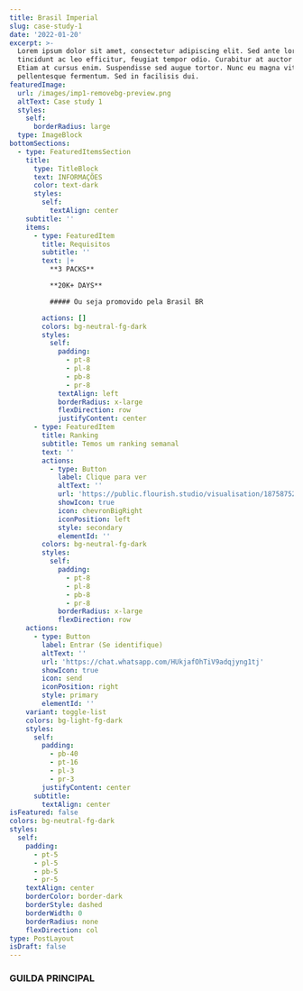 ```yaml
---
title: Brasil Imperial
slug: case-study-1
date: '2022-01-20'
excerpt: >-
  Lorem ipsum dolor sit amet, consectetur adipiscing elit. Sed ante lorem,
  tincidunt ac leo efficitur, feugiat tempor odio. Curabitur at auctor sapien.
  Etiam at cursus enim. Suspendisse sed augue tortor. Nunc eu magna vitae lorem
  pellentesque fermentum. Sed in facilisis dui.
featuredImage:
  url: /images/imp1-removebg-preview.png
  altText: Case study 1
  styles:
    self:
      borderRadius: large
  type: ImageBlock
bottomSections:
  - type: FeaturedItemsSection
    title:
      type: TitleBlock
      text: INFORMAÇÕES
      color: text-dark
      styles:
        self:
          textAlign: center
    subtitle: ''
    items:
      - type: FeaturedItem
        title: Requisitos
        subtitle: ''
        text: |+
          **3 PACKS**

          **20K+ DAYS**

          ##### Ou seja promovido pela Brasil BR

        actions: []
        colors: bg-neutral-fg-dark
        styles:
          self:
            padding:
              - pt-8
              - pl-8
              - pb-8
              - pr-8
            textAlign: left
            borderRadius: x-large
            flexDirection: row
            justifyContent: center
      - type: FeaturedItem
        title: Ranking
        subtitle: Temos um ranking semanal
        text: ''
        actions:
          - type: Button
            label: Clique para ver
            altText: ''
            url: 'https://public.flourish.studio/visualisation/18758752/'
            showIcon: true
            icon: chevronBigRight
            iconPosition: left
            style: secondary
            elementId: ''
        colors: bg-neutral-fg-dark
        styles:
          self:
            padding:
              - pt-8
              - pl-8
              - pb-8
              - pr-8
            borderRadius: x-large
            flexDirection: row
    actions:
      - type: Button
        label: Entrar (Se identifique)
        altText: ''
        url: 'https://chat.whatsapp.com/HUkjafOhTiV9adqjyng1tj'
        showIcon: true
        icon: send
        iconPosition: right
        style: primary
        elementId: ''
    variant: toggle-list
    colors: bg-light-fg-dark
    styles:
      self:
        padding:
          - pb-40
          - pt-16
          - pl-3
          - pr-3
        justifyContent: center
      subtitle:
        textAlign: center
isFeatured: false
colors: bg-neutral-fg-dark
styles:
  self:
    padding:
      - pt-5
      - pl-5
      - pb-5
      - pr-5
    textAlign: center
    borderColor: border-dark
    borderStyle: dashed
    borderWidth: 0
    borderRadius: none
    flexDirection: col
type: PostLayout
isDraft: false
---
```

### **GUILDA PRINCIPAL**

